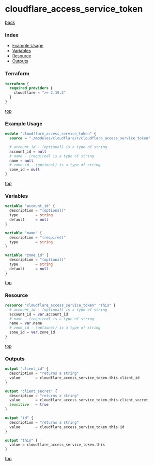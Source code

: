 # cloudflare_access_service_token

[back](../cloudflare.md)

### Index

- [Example Usage](#example-usage)
- [Variables](#variables)
- [Resource](#resource)
- [Outputs](#outputs)

### Terraform

```terraform
terraform {
  required_providers {
    cloudflare = ">= 2.19.2"
  }
}
```

[top](#index)

### Example Usage

```terraform
module "cloudflare_access_service_token" {
  source = "./modules/cloudflare/r/cloudflare_access_service_token"

  # account_id - (optional) is a type of string
  account_id = null
  # name - (required) is a type of string
  name = null
  # zone_id - (optional) is a type of string
  zone_id = null
}
```

[top](#index)

### Variables

```terraform
variable "account_id" {
  description = "(optional)"
  type        = string
  default     = null
}

variable "name" {
  description = "(required)"
  type        = string
}

variable "zone_id" {
  description = "(optional)"
  type        = string
  default     = null
}
```

[top](#index)

### Resource

```terraform
resource "cloudflare_access_service_token" "this" {
  # account_id - (optional) is a type of string
  account_id = var.account_id
  # name - (required) is a type of string
  name = var.name
  # zone_id - (optional) is a type of string
  zone_id = var.zone_id
}
```

[top](#index)

### Outputs

```terraform
output "client_id" {
  description = "returns a string"
  value       = cloudflare_access_service_token.this.client_id
}

output "client_secret" {
  description = "returns a string"
  value       = cloudflare_access_service_token.this.client_secret
  sensitive   = true
}

output "id" {
  description = "returns a string"
  value       = cloudflare_access_service_token.this.id
}

output "this" {
  value = cloudflare_access_service_token.this
}
```

[top](#index)
